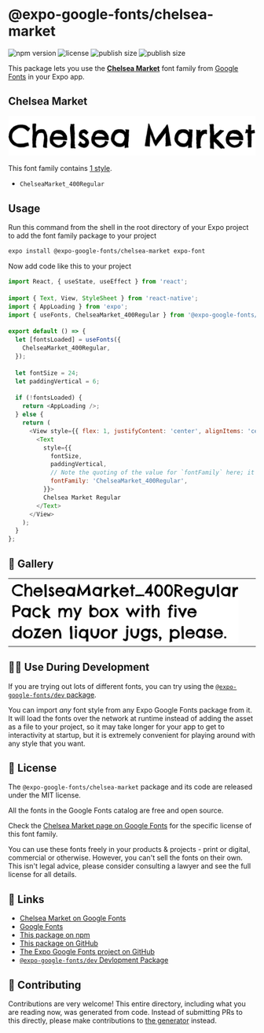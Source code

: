 # @expo-google-fonts/chelsea-market

![npm version](https://flat.badgen.net/npm/v/@expo-google-fonts/chelsea-market)
![license](https://flat.badgen.net/github/license/expo/google-fonts)
![publish size](https://flat.badgen.net/packagephobia/install/@expo-google-fonts/chelsea-market)
![publish size](https://flat.badgen.net/packagephobia/publish/@expo-google-fonts/chelsea-market)

This package lets you use the [**Chelsea Market**](https://fonts.google.com/specimen/Chelsea+Market) font family from [Google Fonts](https://fonts.google.com/) in your Expo app.

## Chelsea Market

![Chelsea Market](./font-family.png)

This font family contains [1 style](#-gallery).

- `ChelseaMarket_400Regular`

## Usage

Run this command from the shell in the root directory of your Expo project to add the font family package to your project
```sh
expo install @expo-google-fonts/chelsea-market expo-font
```

Now add code like this to your project
```js
import React, { useState, useEffect } from 'react';

import { Text, View, StyleSheet } from 'react-native';
import { AppLoading } from 'expo';
import { useFonts, ChelseaMarket_400Regular } from '@expo-google-fonts/chelsea-market';

export default () => {
  let [fontsLoaded] = useFonts({
    ChelseaMarket_400Regular,
  });

  let fontSize = 24;
  let paddingVertical = 6;

  if (!fontsLoaded) {
    return <AppLoading />;
  } else {
    return (
      <View style={{ flex: 1, justifyContent: 'center', alignItems: 'center' }}>
        <Text
          style={{
            fontSize,
            paddingVertical,
            // Note the quoting of the value for `fontFamily` here; it expects a string!
            fontFamily: 'ChelseaMarket_400Regular',
          }}>
          Chelsea Market Regular
        </Text>
      </View>
    );
  }
};

```

## 🔡 Gallery


||||
|-|-|-|
|![ChelseaMarket_400Regular](./ChelseaMarket_400Regular.ttf.png)||||


## 👩‍💻 Use During Development

If you are trying out lots of different fonts, you can try using the [`@expo-google-fonts/dev` package](https://github.com/expo/google-fonts/tree/master/font-packages/dev#readme).

You can import *any* font style from any Expo Google Fonts package from it. It will load the fonts
over the network at runtime instead of adding the asset as a file to your project, so it may take longer
for your app to get to interactivity at startup, but it is extremely convenient
for playing around with any style that you want.

## 📖 License

The `@expo-google-fonts/chelsea-market` package and its code are released under the MIT license.

All the fonts in the Google Fonts catalog are free and open source.

Check the [Chelsea Market page on Google Fonts](https://fonts.google.com/specimen/Chelsea+Market) for the specific license of this font family.

You can use these fonts freely in your products & projects - print or digital, commercial or otherwise. However, you can't sell the fonts on their own. This isn't legal advice, please consider consulting a lawyer and see the full license for all details.

## 🔗 Links

- [Chelsea Market on Google Fonts](https://fonts.google.com/specimen/Chelsea+Market)
- [Google Fonts](https://fonts.google.com/)
- [This package on npm](https://www.npmjs.com/package/@expo-google-fonts/chelsea-market)
- [This package on GitHub](https://github.com/expo/google-fonts/tree/master/font-packages/chelsea-market)
- [The Expo Google Fonts project on GitHub](https://github.com/expo/google-fonts)
- [`@expo-google-fonts/dev` Devlopment Package](https://github.com/expo/google-fonts/tree/master/font-packages/dev)

## 🤝 Contributing

Contributions are very welcome! This entire directory, including what you are reading now, was generated from code. Instead of submitting PRs to this directly, please make contributions to [the generator](https://github.com/expo/google-fonts/tree/master/packages/generator) instead.
